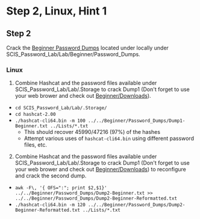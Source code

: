 # Step 2, Linux, Hint 1  

## Step 2
Crack the [Beginner Password Dumps](https://github.com/JonZeolla/lab-PasswordCracking/tree/master/Beginner/Password_Dumps) located under locally under SCIS_Password_Lab/Lab/Beginner/Password_Dumps.

### Linux
1. Combine Hashcat and the password files available under SCIS_Password_Lab/Lab/.Storage to crack Dump1 (Don't forget to use your web brower and check out [Beginner/Downloads](https://github.com/JonZeolla/lab-PasswordCracking/tree/master/Beginner/Downloads)).
  * `cd SCIS_Password_Lab/Lab/.Storage/`
  * `cd hashcat-2.00`
  * `./hashcat-cli64.bin -m 100 ../../Beginner/Password_Dumps/Dump1-Beginner.txt ../Lists/*.txt`
    * This should recover 45990/47216 (97%) of the hashes
    * Attempt various uses of `hashcat-cli64.bin` using different password files, etc.

2. Combine Hashcat and the password files available under SCIS_Password_Lab/Lab/.Storage to crack Dump1 (Don't forget to use your web brower and check out [Beginner/Downloads](https://github.com/JonZeolla/lab-PasswordCracking/tree/master/Beginner/Downloads)) to reconfigure and crack the second dump.
  * `awk -F\, '{ OFS=":"; print $2,$1}' ../../Beginner/Password_Dumps/Dump2-Beginner.txt >> ../../Beginner/Password_Dumps/Dump2-Beginner-Reformatted.txt`
  * `./hashcat-cli64.bin -m 120 ../../Beginner/Password_Dumps/Dump2-Beginner-Reformatted.txt ../Lists/*.txt`


